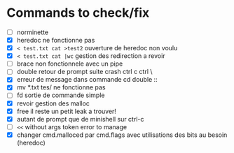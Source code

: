 # Commands to check/fix
- [ ] norminette
- [x] heredoc ne fonctionne pas
- [x] `< test.txt cat >test2` ouverture de heredoc non voulu
- [x] `< test.txt cat |wc` gestion des redirection a revoir 
- [ ] brace non fonctionnele avec un pipe 
- [ ] double retour de prompt suite crash ctrl c ctrl \
- [x] erreur de message dans commande cd double ::
- [x] mv *.txt tes/ ne fonctionne pas 
- [ ] fd sortie de commande simple
- [x] revoir gestion des malloc
- [x] free il reste un petit leak a trouver!
- [x] autant de prompt que de minishell sur ctrl-c
- [ ] `<<` without args token error to manage
- [x] changer cmd.malloced par cmd.flags avec utilisations des bits au besoin (heredoc)